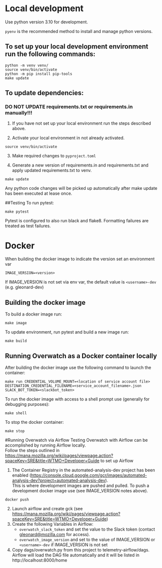 # Local development

Use python version 3.10 for development.  

`pyenv` is the recommended method to install and manage python versions.

## To set up your local development environment run the following commands: 
```
python -m venv venv/
source venv/bin/activate
python -m pip install pip-tools
make update
```

## To update dependencies:
### DO NOT UPDATE requirements.txt or requirements.in manually!!!

1. If you have not set up your local environment run the steps described above.
  
2.  Activate your local environment in not already activated.
```
source venv/bin/activate
```
3. Make required changes to `pyproject.toml`
   
4. Generate a new version of requirements.in and requirements.txt and apply updated requirements.txt to venv.
```
make update
```
Any python code changes will be picked up automatically after make update has been executed at lease once.

##Testing
To run pytest:
```
make pytest
```
Pytest is configured to also run black and flake8.  Formatting failures are treated as test failures.

# Docker
When building the docker image to indicate the version set an environment var
```
IMAGE_VERSION=<version>
```
If IMAGE_VERSION is not set via env var, the default value is `<username>-dev` (e.g. gleonard-dev) 

## Building the docker image 
To build a docker image run:
```
make image
```
To update environment, run pytest and build a new image run:
```
make build
```
## Running Overwatch as a Docker container locally
After building the docker image use the following command to launch the container:
```
make run CREDENTIAL_VOLUME_MOUNT=<location of service account file> DESTINATION_CREDENTIAL_FILENAME=<service_account_filename>.json SLACK_BOT_TOKEN=<slackbot_token>
```

To run the docker image with access to a shell prompt use (generally for debugging purposes):
```
make shell 
```

To stop the docker container:
```
make stop
```
#Running Overwatch via Airflow
Testing Overwatch with Airflow can be accomplished by running Airflow locally.  
Follow the steps outlined in https://mana.mozilla.org/wiki/pages/viewpage.action?spaceKey=SRE&title=WTMO+Developer+Guide 
to set up Airflow

1. The Container Registry in the automated-analysis-dev project has been enabled (https://console.cloud.google.com/gcr/images/automated-analysis-dev?project=automated-analysis-dev).  
    This is where development images are pushed and pulled.  To push a development docker image use (see IMAGE_VERSION notes above).  
```
docker push 
```
2.  Launch airflow and create gck  (see https://mana.mozilla.org/wiki/pages/viewpage.action?spaceKey=SRE&title=WTMO+Developer+Guide)
3.  Create the following Variables in Airflow:
    - `overwatch_slack_token` and set the value to the Slack token (contact gleonard@mozilla.com for access). 
    - `overwatch_image_version` and set to the value of IMAGE_VERSION or `<username>-dev` if IMAGE_VERSION is not set
4.  Copy dags/overwatch.py from this project to telemetry-airflow/dags.  Airflow will load the DAG file automatically and it will be listed in http://localhost:8000/home


